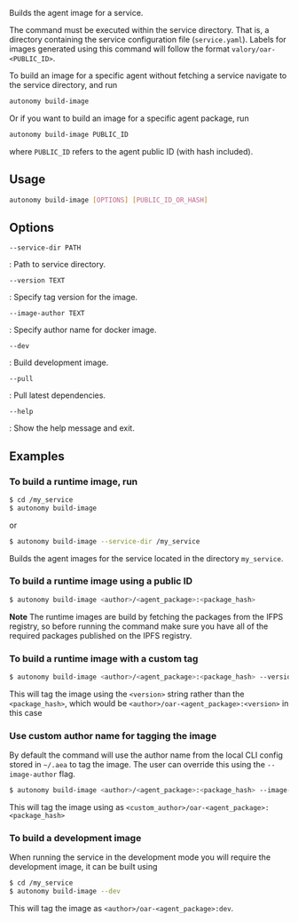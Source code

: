 Builds the agent image for a service.

The command must be executed within the service directory. That is, a directory containing the service configuration file (`service.yaml`). Labels for images generated using this command will follow the format `valory/oar-<PUBLIC_ID>`.

To build an image for a specific agent without fetching a service navigate to the service directory, and run

```bash
autonomy build-image
```

Or if you want to build an image for a specific agent package, run

```bash
autonomy build-image PUBLIC_ID
```

where `PUBLIC_ID` refers to the agent public ID (with hash included).

## Usage

```bash
autonomy build-image [OPTIONS] [PUBLIC_ID_OR_HASH]
```

## Options
```
--service-dir PATH
```
:   Path to service directory.

```
--version TEXT
```
:   Specify tag version for the image.

```
--image-author TEXT  
```
:   Specify author name for docker image.

```
--dev
```
:   Build development image.

```
--pull
```
:   Pull latest dependencies.

```
--help
```
:   Show the help message and exit.


## Examples

### To build a runtime image, run

```bash
$ cd /my_service
$ autonomy build-image
```

or

```bash
$ autonomy build-image --service-dir /my_service
```

Builds the agent images for the service located in the directory `my_service`. 

### To build a runtime image using a public ID

```bash
$ autonomy build-image <author>/<agent_package>:<package_hash>
```

**Note** The runtime images are build by fetching the packages from the IFPS registry, so before running the command make sure you have all of the required packages published on the IPFS registry.

### To build a runtime image with a custom tag

```bash
$ autonomy build-image <author>/<agent_package>:<package_hash> --version <version>
```

This will tag the image using the `<version>` string rather than the `<package_hash>`, which would be `<author>/oar-<agent_package>:<version>` in this case

### Use custom author name for tagging the image

By default the command will use the author name from the local CLI config stored in `~/.aea` to tag the image. The user can override this using the `--image-author` flag.

```bash
$ autonomy build-image <author>/<agent_package>:<package_hash> --image-author <custom_author>
```

This will tag the image using as `<custom_author>/oar-<agent_package>:<package_hash>`

### To build a development image

When running the service in the development mode you will require the development image, it can be built using 

```bash
$ cd /my_service
$ autonomy build-image --dev
```

This will tag the image as `<author>/oar-<agent_package>:dev`.